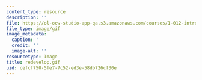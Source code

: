 ```yaml
---
content_type: resource
description: ''
file: https://ol-ocw-studio-app-qa.s3.amazonaws.com/courses/1-012-introduction-to-civil-engineering-design-spring-2002/cefcf7505fe77c52ed3e58db726cf30e_redevelop.gif
file_type: image/gif
image_metadata:
  caption: ''
  credit: ''
  image-alt: ''
resourcetype: Image
title: redevelop.gif
uid: cefcf750-5fe7-7c52-ed3e-58db726cf30e
---
```

